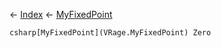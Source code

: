 ← [Index](Api-Index) ← [MyFixedPoint](VRage.MyFixedPoint)

```csharp[MyFixedPoint](VRage.MyFixedPoint) Zero```